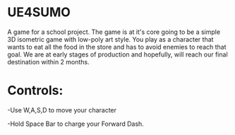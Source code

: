 # UE4SUMO
A game for a school project. The game is at it's core going to be a simple 3D isometric game with low-poly art style. You play as a character that wants to eat all the food in the store and has to avoid enemies to reach that goal.
We are at early stages of production and hopefully, will reach our final destination within 2 months.

# Controls:
-Use W,A,S,D to move your character 

-Hold Space Bar to charge your Forward Dash.

